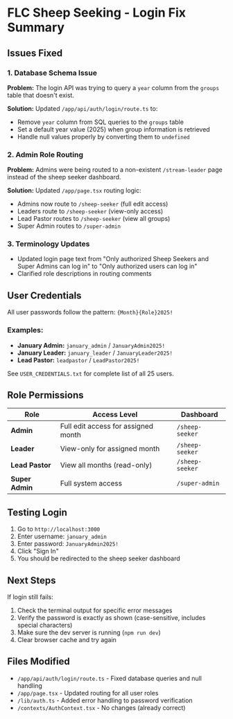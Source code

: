 # FLC Sheep Seeking - Login Fix Summary

## Issues Fixed

### 1. Database Schema Issue
**Problem:** The login API was trying to query a `year` column from the `groups` table that doesn't exist.

**Solution:** Updated `/app/api/auth/login/route.ts` to:
- Remove `year` column from SQL queries to the `groups` table  
- Set a default year value (2025) when group information is retrieved
- Handle null values properly by converting them to `undefined`

### 2. Admin Role Routing
**Problem:** Admins were being routed to a non-existent `/stream-leader` page instead of the sheep seeker dashboard.

**Solution:** Updated `/app/page.tsx` routing logic:
- Admins now route to `/sheep-seeker` (full edit access)
- Leaders route to `/sheep-seeker` (view-only access)
- Lead Pastor routes to `/sheep-seeker` (view all groups)
- Super Admin routes to `/super-admin`

### 3. Terminology Updates
- Updated login page text from "Only authorized Sheep Seekers and Super Admins can log in" to "Only authorized users can log in"
- Clarified role descriptions in routing comments

## User Credentials

All user passwords follow the pattern: `{Month}{Role}2025!`

### Examples:
- **January Admin:** `january_admin` / `JanuaryAdmin2025!`
- **January Leader:** `january_leader` / `JanuaryLeader2025!`
- **Lead Pastor:** `leadpastor` / `LeadPastor2025!`

See `USER_CREDENTIALS.txt` for complete list of all 25 users.

## Role Permissions

| Role | Access Level | Dashboard |
|------|--------------|-----------|
| **Admin** | Full edit access for assigned month | `/sheep-seeker` |
| **Leader** | View-only for assigned month | `/sheep-seeker` |
| **Lead Pastor** | View all months (read-only) | `/sheep-seeker` |
| **Super Admin** | Full system access | `/super-admin` |

## Testing Login

1. Go to `http://localhost:3000`
2. Enter username: `january_admin`
3. Enter password: `JanuaryAdmin2025!`  
4. Click "Sign In"
5. You should be redirected to the sheep seeker dashboard

## Next Steps

If login still fails:
1. Check the terminal output for specific error messages
2. Verify the password is exactly as shown (case-sensitive, includes special characters)
3. Make sure the dev server is running (`npm run dev`)
4. Clear browser cache and try again

## Files Modified

- `/app/api/auth/login/route.ts` - Fixed database queries and null handling
- `/app/page.tsx` - Updated routing for all user roles  
- `/lib/auth.ts` - Added error handling to password verification
- `/contexts/AuthContext.tsx` - No changes (already correct)
